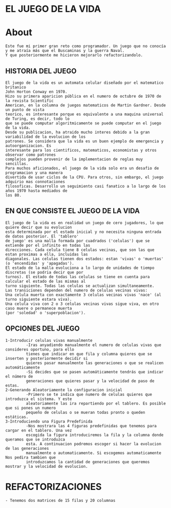 # EL JUEGO DE LA VIDA

# About
    Este fue mi primer gran reto como programador. Un juego que no conocía y me atraía más que el Buscaminas y la guerra Naval.
    Y que posteriormente me hicieron mejorarlo refactorizandolo.
    

## HISTORIA DEL JUEGO

    El juego de la vida es un automata celular diseñado por el matematico britanico 
    John Horton Conway en 1970.
    Hizo su primera aparicion pública en el numero de octubre de 1970 de la revista Scientific 
    American, en la columna de juegos matematicos de Martin Gardner. Desde un punto de vista 
    teorico, es interesante porque es equivalente a una maquina universal de Turing, es decir, todo lo 
    que se puede computar algoritmicamente se puede computar en el juego de la vida.
    Desde su publicacion, ha atraido mucho interes debido a la gran variabilidad de la evolucion de los 
    patrones. Se considera que la vida es un buen ejemplo de emergencia y autoorganizacion. Es 
    interesante para los cientificos, matematicos, economistas y otros observar como patrones 
    complejos pueden provenir de la implementacion de reglas muy sencillas.
    Para muchos aficionados, el juego de la vida solo era un desafio de programacion y una manera 
    divertida de usar ciclos de la CPU. Para otros, sin embargo, el juego adquirio mas connotaciones 
    filosoficas. Desarrollo un seguimiento casi fanatico a lo largo de los años 1970 hasta mediados de 
    los 80.
 
## EN QUE CONSISTE EL JUEGO DE LA VIDA
    El juego de la vida es en realidad un juego de cero jugadores, lo que quiere decir que su evolucion 
    esta determinada por el estado inicial y no necesita ninguna entrada de datos posterior. El 'tablero'
    de juego' es una malla formada por cuadrados ('celulas') que se extiende por el infinito en todas las 
    direcciones. Cada celula tiene 8 celulas vecinas, que son las que estan proximas a ella, incluidas las 
    diagonales. Las celulas tienen dos estados: estan 'vivas' o 'muertas' (o 'encendidas' y 'apagadas'). 
    El estado de la malla evoluciona a lo largo de unidades de tiempo discretas (se podria decir que por 
    turnos). El estado de todas las celulas se tiene en cuenta para calcular el estado de las mismas al 
    turno siguiente. Todas las celulas se actualizan simultaneamente.
    Las transiciones dependen del numero de celulas vecinas vivas:
    Una celula muerta con exactamente 3 celulas vecinas vivas 'nace' (al turno siguiente estara viva).
    Una celula viva con 2 o 3 celulas vecinas vivas sigue viva, en otro caso muere o permanece muerta 
    (por 'soledad' o 'superpoblacion').
 
## OPCIONES DEL JUEGO
    1-Introducir celulas vivas manualmente
             -Iras anyadiendo manualmente el numero de celulas vivas que consideres oportuno, para ello 
             tienes que indicar en que fila y columna quieres que se inserten y posteriormente decidir si 
             quieres pasar manualmente las generaciones o que se realicen automáticamente
             -Si decides que se pasen automáticamente tendrás que indicar el número de 
             generaciones que quieres pasar y la velocidad de paso de estas.
    2-Generando Aleatoriamente la configuracion inicial
             -Primero se te indica que numero de celulas quieres que introduzca el sistema. Y este 
             aleatoriamente las ira repartiendo por el tablero. Es posible que si pones un numero 
             pequeño de celulas o se mueran todas pronto o queden estáticas.
    3-Introduciendo una Figura Predefinida
             -Nos mostrara las 4 figuras predefinidas que tenemos para cargar en el tablero. Una vez 
             escogida la figura introduciremos la fila y la columna donde queramos que se introduzca 
             esta. A continuacion podremos escoger si hacer la evolucion de las generaciones 
             manualmente o automaticamente. Si escogemos automaticamente Nos pedira tambien que 
             introduzcamos la cantidad de generaciones que queremos mostrar y la velocidad de evolucion. 
             
# REFACTORIZACIONES

    - Tenemos dos matrices de 15 filas y 20 columnas













    
